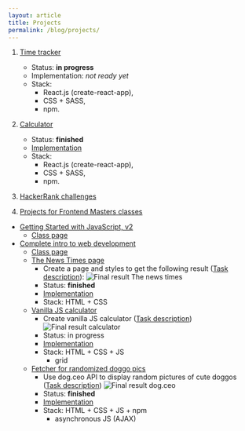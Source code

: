 ```yaml
---
layout: article
title: Projects
permalink: /blog/projects/
---
```


1. [Time tracker](https://github.com/msieroslawska/time-tracker)

   - Status: **in progress**
   - Implementation: *not ready yet*
   - Stack:
     - React.js (create-react-app),
     - CSS + SASS,
     - npm.

2. [Calculator](https://github.com/msieroslawska/calculator)

   - Status: **finished**
   - [Implementation](https://msieroslawska.github.io/calculator/)
   - Stack:
     - React.js (create-react-app),
     - CSS + SASS,
     - npm.

3. [HackerRank challenges](https://github.com/msieroslawska/coding-problems)

4. [Projects for Frontend Masters classes](https://github.com/msieroslawska/msieroslawska.github.io/tree/master/projects/)

  - [Getting Started with JavaScript, v2](https://github.com/msieroslawska/msieroslawska.github.io/tree/master/projects/JS-getting-started/three-pillars)
    - [Class page](https://frontendmasters.com/courses/getting-started-javascript-v2/)
  - [Complete intro to web development](https://github.com/msieroslawska/msieroslawska.github.io/tree/master/projects/web-dev)
    - [Class page](https://frontendmasters.com/courses/web-development-v2/)
    - [The News Times page](https://github.com/msieroslawska/msieroslawska.github.io/tree/master/projects/web-dev/01-The-news-times/)
      - Create a page and styles to get the following result ([Task description](https://btholt.github.io/intro-to-web-dev-v2/project-html-css/)):
      ![Final result The news times](../../projects/web-dev/img/the-news-times.png "Final result for The news times")
      - Status: **finished**
      - [Implementation](../../projects/web-dev/01-The-news-times/index.html)
      - Stack: HTML + CSS
    - [Vanilla JS calculator](https://github.com/msieroslawska/msieroslawska.github.io/tree/master/projects/web-dev/02-Calculator/)
      - Create vanilla JS calculator ([Task description](https://btholt.github.io/intro-to-web-dev-v2/js-project))
      ![Final result calculator](../../projects/web-dev/img/calculator.png "Final result for calculator")
      - Status: in progress
      - [Implementation](../../projects/web-dev/02-Calculator/index.html)
      - Stack: HTML + CSS + JS
        - grid
    - [Fetcher for randomized doggo pics](https://github.com/msieroslawska/msieroslawska.github.io/tree/master/projects/web-dev/03-dog-ceo/)
      - Use dog.ceo API to display random pictures of cute doggos ([Task description](https://btholt.github.io/intro-to-web-dev-v2/ajax))
      ![Final result dog.ceo](../../projects/web-dev/img/dog-ceo.png "Final result for dog.ceo")
      - Status: **finished**
      - [Implementation](../../projects/web-dev/03-dog-ceo/index.html)
      - Stack: HTML + CSS + JS + npm
        - asynchronous JS (AJAX)
